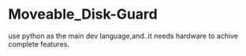 # Moveable_Disk-Guard
use python as the main dev language,and..it needs hardware to achive complete features.
